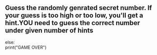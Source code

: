 ## Guess the randomly genrated secret number. If your guess is too high or too low, you'll get a hint.YOU need to guess the correct number under given number of hints<br />
else:<br>
  print("GAME OVER")
